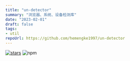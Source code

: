 ```yaml
---
title: "un-detector"
summary: "浏览器、系统、设备检测库"
date: "2023-02-01"
draft: false
tags:
- util
repoUrl: https://github.com/hemengke1997/un-detector
---
```


[![stars](https://img.shields.io/github/stars/hemengke1997/un-detector.svg?style=social&label=Stars)](https://github.com/hemengke1997/un-detector)
![npm](https://img.shields.io/npm/v/@minko-fe/un-detector?labelColor=rgb(104%2C%20104%2C%20104)&color=rgb(20%20158%20202%2F%201))
